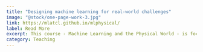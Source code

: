 ```yaml
---
title: "Designing machine learning for real-world challenges"
image: "@stock/one-page-work-3.jpg"
link: https://mlatcl.github.io/mlphysical/ 
label: Read More
excerpt: This course - Machine Learning and the Physical World - is focused on how to build machine learning systems that interact directly with the real world. It explores how to create models with a principled treatment of uncertainty, allowing researchers to leverage prior knowledge and provide decisions that can be interrogated.
category: Teaching
---
```


